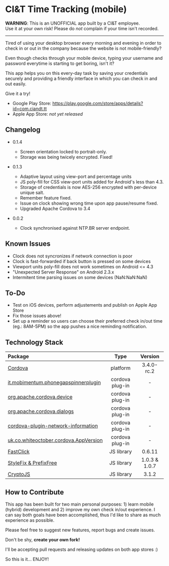 # CI&T Time Tracking (mobile)


**WARNING**:
This is an UNOFFICIAL app built by a CI&T employee.  
Use it at your own risk! Please do *not* complain if your time isn't recorded.

---

Tired of using your desktop browser every morning and evening in order to check in or out in the company because the website is not mobile-friendly? 

Even though checks through your mobile device, typing your username and password everytime is starting to get boring, isn't it?

This app helps you on this every-day task by saving your credentials securely and providing a friendly interface in which you can check in and out easily.

Give it a try!

* Google Play Store: https://play.google.com/store/apps/details?id=com.ciandt.tt
* Apple App Store: *not yet released*

## Changelog 

* 0.1.4
  * Screen orientation locked to portrait-only.
  * Storage was being twicely encrypted. Fixed!

* 0.1.3
  * Adaptive layout using view-port and percentage units
  * JS poly-fill for CSS view-port units added for Android's less than 4.3.
  * Storage of credentials is now AES-256 encrypted with per-device unique salt.
  * Remember feature fixed.
  * Issue on clock showing wrong time upon app pause/resume fixed.
  * Upgraded Apache Cordova to 3.4

* 0.0.2
  * Clock synchronised against NTP.BR server endpoint.
  
## Known Issues 

* Clock does not syncronizes if network connection is poor
* Clock is fast-forwarded if back button is pressed on some devices
* Viewport units poly-fill does not work sometimes on Android <= 4.3
* "Unexpected Server Response" on Android 2.3.x
* Intermitent time parsing issues on some devices (NaN:NaN:NaN)

## To-Do 

* Test on iOS devices, perform adjustements and publish on Apple App Store
* Fix those issues above!
* Set up a reminder so users can choose their preferred check in/out time (eg.: 8AM-5PM) so the app pushes a nice reminding notification.

## Technology Stack

| Package       | Type       | Version |
|:------------- |:-------------: | :-------: |
| [Cordova](https://cordova.apache.org/)       | platform   | 3.4.0-rc.2 
| [it.mobimentum.phonegapspinnerplugin](https://github.com/mobimentum/phonegap-plugin-loading-spinner)    | cordova plug-in      | - |
| [org.apache.cordova.device](https://github.com/apache/cordova-plugin-device) | cordova plug-in      | - |
| [org.apache.cordova.dialogs](https://github.com/apache/cordova-plugin-dialogs) | cordova plug-in | - |
| [cordova-plugin-network-information](https://github.com/apache/cordova-plugin-network-information) | cordova plug-in | - |
| [uk.co.whiteoctober.cordova.AppVersion](https://github.com/whiteoctober/cordova-plugin-app-version) | cordova plug-in | - |
| [FastClick](https://github.com/ftlabs/fastclick) | JS library | 0.6.11 |
| [StyleFix & PrefixFree](https://github.com/LeaVerou/prefixfree) | JS library | 1.0.3 & 1.0.7 |
| [CryptoJS](https://code.google.com/p/crypto-js/) | JS library | 3.1.2 |

## How to Contribute

This app has been built for two main personal purposes: 1) learn mobile (hybrid) development and 2) improve my own check in/out experience. I can say both goals have been accomplished, thus I'd like to share as much experience as possible.

Please feel free to suggest new features, report bugs and create issues.

Don't be shy, **create your own fork!**

I'll be accepting pull requests and releasing updates on both app stores :)

So this is it... ENJOY!
